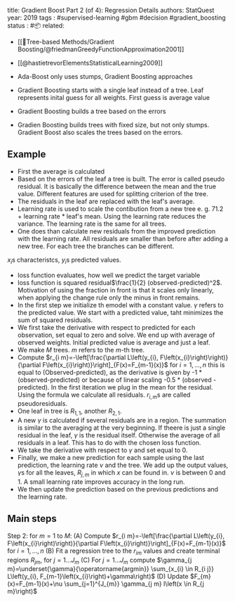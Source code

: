 
title: Gradient Boost Part 2 (of 4): Regression Details
authors: StatQuest
year: 2019
tags :  #supervised-learning #gbm #decision #gradient_boosting 
status : #📦 
related: 
- [[🎄Tree-based Methods/Gradient Boosting/@friedmanGreedyFunctionApproximation2001]]
- [[@hastietrevorElementsStatisticalLearning2009]]

- Ada-Boost only uses stumps, Gradient Boosting approaches
- Gradient Boosting starts with a single leaf instead of a tree. Leaf represents inital guess for all weights. First guess is average value
- Gradient Boosting builds a tree based on the errors
- Gradien Boosting builds trees with fixed size, but not only stumps. Gradient Boost also scales the trees based on the errors.

## Example
- First the average is calculated
- Based on the errors of the leaf a tree is built. The error is called pseudo residual. It is basically the difference between the mean and the true value. Different features are used for splitting criterion of the tree.
- The residuals in the leaf are replaced with the leaf's average.
- Learning rate is used to scale the contibution from a new tree e. g. 71.2 + learning rate * leaf's mean. Using the learning rate reduces the variance. The learning rate is the same for all trees.
- One does than calculate new residuals from the improved prediction with the learning rate. All residuals are smaller than before after adding a new tree. For each tree the branches can be different.


$x_i$s characteristcs, $y_i$s predicted values.
- loss function evaluates, how well we predict the target variable
- loss function is squared residual$\frac{1}{2} (observed-predicted)^2$. Motivation of using the fraction in front is that it scales only linearly, when applying the change rule only the minus in front remains.
- In the first step we initialize th emodel with a constant value. $\gamma$ refers to the predicted value. We start with a predicted value, taht minimizes the sum of squared residuals.
- We first take the derivative with respect to predicted for each observation, set equal to zero and solve. We end up with average of observed weights. Initial predicted value is average and just a leaf.
- We make $M$ trees. $m$ refers to the $m$-th tree.
- Compute $r_{i m}=-\left[\frac{\partial L\left(y_{i}, F\left(x_{i}\right)\right)}{\partial F\left(x_{i}\right)}\right]_{F(x)=F_{m-1}(x)}$ for $i=1, \ldots, n$ this is equal to (Observed-predicted), as the derivative is given by -1 * (observed-predicted) or because of linear scaling -0.5 * (observed -predicted). In the first iteration we plug in the mean for the residual. Using the formula we calculate all residuals. $r_{i,m}$s are called pseudoresiduals.
- One leaf in tree is $R_{1,1}$, another $R_{2,1}$.
- A new $\gamma$ is calculated if several residuals are in a region. The summation is similar to the averaging at the very beginning. If theere is just a single residual in the leaf, $\gamma$ is the residual itself. Otherwise the average of all residuals in a leaf. This has to do with the chosen loss function.
- We take the derivative with respect to $\gamma$ and set equal to 0.
- Finally, we make a new prediction for each sample using the last prediction, the learning rate $\nu$ and the  tree. We add up the output values, $\gamma$s for all the leaves, $R_{j,m}$ in which $x$ can be found in. $\nu$ is between 0 and 1. A small learning rate improves accuracy in the long run.
- We then update the prediction based on the previous predictions and the learning rate.

## Main steps

Step 2: for $m=1$ to $M:$
(A) Compute $r_{i m}=-\left[\frac{\partial L\left(y_{i}, F\left(x_{i}\right)\right)}{\partial F\left(x_{i}\right)}\right]_{F(x)=F_{m-1}(x)}$ for $i=1, \ldots, n$
(B) Fit a regression tree to the $r_{i m}$ values and create terminal regions $R_{j m}$, for $j=1 \ldots J_{m}$
(C) For $j=1 \ldots J_{m}$ compute $\gamma_{j m}=\underset{\gamma}{\operatorname{argmin}} \sum_{x_{i} \in R_{i j}} L\left(y_{i}, F_{m-1}\left(x_{i}\right)+\gamma\right)$
(D) Update $F_{m}(x)=F_{m-1}(x)+\nu \sum_{j=1}^{J_{m}} \gamma_{j m} I\left(x \in R_{j m}\right)$